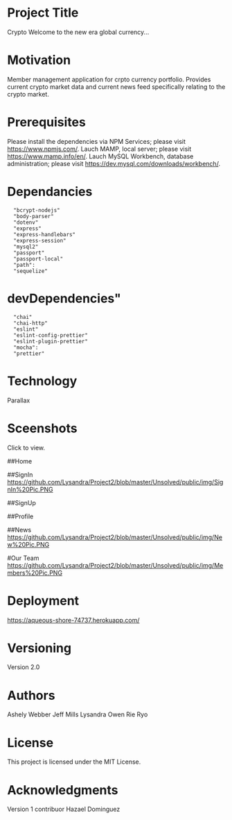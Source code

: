 # Project Title
Crypto
Welcome to the new era global currency...

# Motivation
Member management application for crpto currency portfolio.  Provides current crypto market data and current news feed specifically relating to the crypto market. 

# Prerequisites
Please install the dependencies via NPM Services; please visit https://www.npmjs.com/.
Lauch MAMP, local server; please visit https://www.mamp.info/en/.
Lauch MySQL Workbench, database administration; please visit https://dev.mysql.com/downloads/workbench/.

# Dependancies
      "bcrypt-nodejs"
      "body-parser"
      "dotenv"
      "express"
      "express-handlebars"
      "express-session"
      "mysql2"
      "passport"
      "passport-local"
      "path":
      "sequelize"

# devDependencies"
      "chai"
      "chai-http"
      "eslint"
      "eslint-config-prettier"
      "eslint-plugin-prettier"
      "mocha":
      "prettier"

# Technology
Parallax

# Sceenshots
Click to view.

##Home

##SignIn
https://github.com/Lysandra/Project2/blob/master/Unsolved/public/img/SignIn%20Pic.PNG


##SignUp

##Profile

##News
https://github.com/Lysandra/Project2/blob/master/Unsolved/public/img/New%20Pic.PNG

#Our Team
https://github.com/Lysandra/Project2/blob/master/Unsolved/public/img/Members%20Pic.PNG

# Deployment
https://aqueous-shore-74737.herokuapp.com/

# Versioning
Version 2.0

# Authors
Ashely Webber
Jeff Mills
Lysandra Owen
Rie Ryo

# License
This project is licensed under the MIT License.

# Acknowledgments
Version 1 contribuor Hazael Dominguez